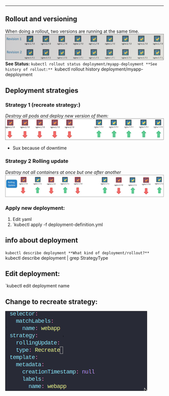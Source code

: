 ***
## Rollout and versioning
When doing a rollout, two versions are running at the same time.
![Pasted image 20230523215417](docs/docker/resources/Pasted%20image%2020230523215417.png)
**See Status:**
`kubectl rollout status deployment/myapp-deployment
**See history of rollout:**
`kubectl rollout history deployment/myapp-depployment

## Deployment strategies
### Strategy 1 (recreate strategy:)
*Destroy all pods and deploy new version of them:*
![Pasted image 20230523220316](docs/docker/resources/Pasted%20image%2020230523220316.png)
- Sux because of downtime
### Strategy 2 Rolling update
*Destroy not all containers at once but one after another*
![Pasted image 20230523221512](docs/docker/resources/Pasted%20image%2020230523221512.png)

### Apply new deployment:
1. Edit yaml
2. `kubectl apply -f deployment-definition.yml

## info about deployment
`kubectl describe deployment
**What kind of deployment/rollout?**
`kubectl describe deployment | grep StrategyType

## Edit deployment:
`kubectl edit deployment name

## Change to recreate strategy:
![Pasted image 20230523224144](docs/docker/resources/Pasted%20image%2020230523224144.png)